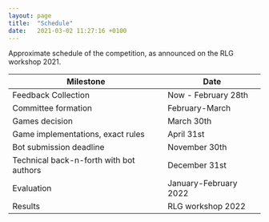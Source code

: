 ```yaml
---
layout: page
title:  "Schedule"
date:   2021-03-02 11:27:16 +0100
---
```


Approximate schedule of the competition, as announced on the RLG workshop 2021.

| Milestone                                | Date
| ---------------------------------------- | ------------------------
| Feedback Collection                      |  Now - February 28th
| Committee formation                      |  February-March
| Games decision                           |  March 30th
| Game implementations, exact rules        | April 31st
| Bot submission deadline                  | November 30th
| Technical back-n-forth with bot authors  | December 31st
| Evaluation                               | January-February 2022
| Results                                  | RLG workshop 2022

